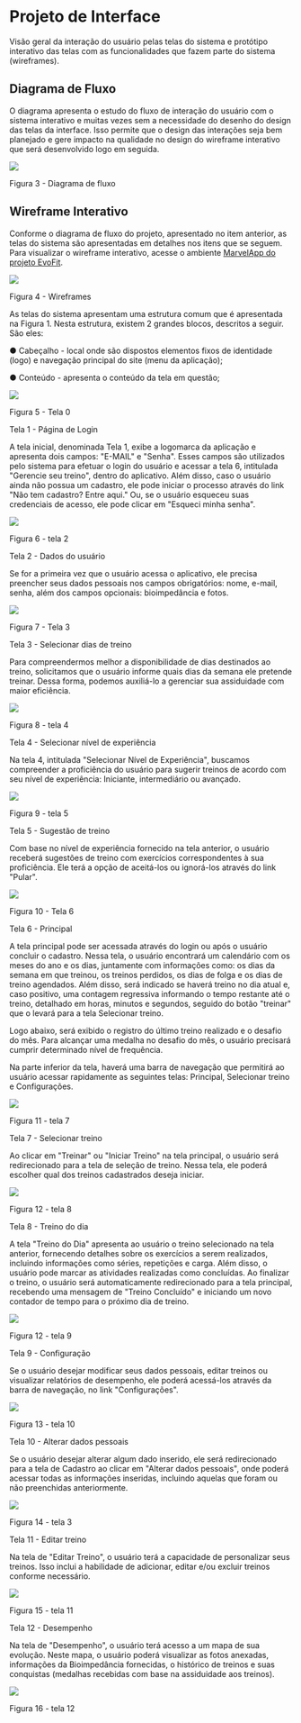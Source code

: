 
# Projeto de Interface

Visão geral da interação do usuário pelas telas do sistema e protótipo interativo das telas com as funcionalidades que fazem parte do sistema (wireframes).

## Diagrama de Fluxo

O diagrama apresenta o estudo do fluxo de interação do usuário com o sistema interativo e  muitas vezes sem a necessidade do desenho do design das telas da interface. Isso permite que o design das interações seja bem planejado e gere impacto na qualidade no design do wireframe interativo que será desenvolvido logo em seguida.

<img src ="https://github.com/ICEI-PUC-Minas-PMV-ADS/pmv-ads-2024-1-e3-proj-mov-t3-pmv-ads-2023-1-e3-proj-mov-t3-evofit/blob/main/docs/img/Projeto%20de%20Interface/Diagrama%20de%20Fluxo%20-%20EvoFit.png">

Figura 3 - Diagrama de fluxo

## Wireframe Interativo

Conforme o diagrama de fluxo do projeto, apresentado no item anterior, as telas do sistema são apresentadas em detalhes nos itens que se seguem. Para visualizar o wireframe interativo, acesse o ambiente <a href="https://marvelapp.com/prototype/10addg24">MarvelApp do projeto EvoFit</a>.

<img src ="[https://github.com/ICEI-PUC-Minas-PMV-ADS/pmv-ads-2024-1-e3-proj-mov-t3-pmv-ads-2023-1-e3-proj-mov-t3-evofit/blob/main/docs/img/Projeto%20de%20Interface/Diagrama%20de%20Fluxo%20-%20EvoFit.png">

Figura 4 - Wireframes

As telas do sistema apresentam uma estrutura comum que é apresentada na Figura 1. Nesta estrutura, existem 2 grandes blocos, descritos a seguir. 
São eles:

●	Cabeçalho - local onde são dispostos elementos fixos de identidade (logo) e navegação principal do site (menu da aplicação);

●	Conteúdo - apresenta o conteúdo da tela em questão;

<img src ="https://github.com/ICEI-PUC-Minas-PMV-ADS/pmv-ads-2024-1-e3-proj-mov-t3-pmv-ads-2023-1-e3-proj-mov-t3-evofit/blob/main/docs/img/Projeto%20de%20Interface/tela%200.png">

Figura 5 - Tela 0


Tela 1 - Página de Login

A tela inicial, denominada Tela 1, exibe a logomarca da aplicação e apresenta dois campos: "E-MAIL" e "Senha". Esses campos são utilizados pelo sistema para efetuar o login do usuário e acessar a tela 6, intitulada "Gerencie seu treino", dentro do aplicativo. Além disso, caso o usuário ainda não possua um cadastro, ele pode iniciar o processo através do link "Não tem cadastro? Entre aqui." Ou, se o usuário esqueceu suas credenciais de acesso, ele pode clicar em "Esqueci minha senha".

<img src ="https://github.com/ICEI-PUC-Minas-PMV-ADS/pmv-ads-2024-1-e3-proj-mov-t3-pmv-ads-2023-1-e3-proj-mov-t3-evofit/blob/main/docs/img/Projeto%20de%20Interface/tela%202.png">

Figura 6 - tela 2


Tela 2 - Dados do usuário 

Se for a primeira vez que o usuário acessa o aplicativo, ele precisa preencher seus dados pessoais nos campos obrigatórios: nome, e-mail, senha, além dos campos opcionais: bioimpedância e fotos.

<img src ="https://github.com/ICEI-PUC-Minas-PMV-ADS/pmv-ads-2024-1-e3-proj-mov-t3-pmv-ads-2023-1-e3-proj-mov-t3-evofit/blob/main/docs/img/Projeto%20de%20Interface/tela%203.png">

Figura 7 - Tela 3


Tela 3 - Selecionar dias de treino

Para compreendermos melhor a disponibilidade de dias destinados ao treino, solicitamos que o usuário informe quais dias da semana ele pretende treinar. Dessa forma, podemos auxiliá-lo a gerenciar sua assiduidade com maior eficiência.

<img src ="https://github.com/ICEI-PUC-Minas-PMV-ADS/pmv-ads-2024-1-e3-proj-mov-t3-pmv-ads-2023-1-e3-proj-mov-t3-evofit/blob/main/docs/img/Projeto%20de%20Interface/tela%204.png">

Figura 8 - tela 4


Tela 4 - Selecionar nível de experiência

Na tela 4, intitulada "Selecionar Nível de Experiência", buscamos compreender a proficiência do usuário para sugerir treinos de acordo com seu nível de experiência: Iniciante, intermediário ou avançado.

<img src ="https://github.com/ICEI-PUC-Minas-PMV-ADS/pmv-ads-2024-1-e3-proj-mov-t3-pmv-ads-2023-1-e3-proj-mov-t3-evofit/blob/main/docs/img/Projeto%20de%20Interface/tela%205.png">

Figura 9 - tela 5


Tela 5 - Sugestão de treino

Com base no nível de experiência fornecido na tela anterior, o usuário receberá sugestões de treino com exercícios correspondentes à sua proficiência. Ele terá a opção de aceitá-los ou ignorá-los através do link "Pular".


<img src ="https://github.com/ICEI-PUC-Minas-PMV-ADS/pmv-ads-2024-1-e3-proj-mov-t3-pmv-ads-2023-1-e3-proj-mov-t3-evofit/blob/main/docs/img/Projeto%20de%20Interface/tela%206.png">

Figura 10 - Tela 6

Tela 6 - Principal

A tela principal pode ser acessada através do login ou após o usuário concluir o cadastro. Nessa tela, o usuário encontrará um calendário com os meses do ano e os dias, juntamente com informações como: os dias da semana em que treinou, os treinos perdidos, os dias de folga e os dias de treino agendados. Além disso, será indicado se haverá treino no dia atual e, caso positivo, uma contagem regressiva informando o tempo restante até o treino, detalhado em horas, minutos e segundos, seguido do botão "treinar" que o levará para a tela Selecionar treino.

Logo abaixo, será exibido o registro do último treino realizado e o desafio do mês. Para alcançar uma medalha no desafio do mês, o usuário precisará cumprir determinado nível de frequência.

Na parte inferior da tela, haverá uma barra de navegação que permitirá ao usuário acessar rapidamente as seguintes telas: Principal, Selecionar treino e Configurações.

<img src ="https://github.com/ICEI-PUC-Minas-PMV-ADS/pmv-ads-2024-1-e3-proj-mov-t3-pmv-ads-2023-1-e3-proj-mov-t3-evofit/blob/main/docs/img/Projeto%20de%20Interface/tela%207.png">

Figura 11 - tela 7


Tela 7 - Selecionar treino

Ao clicar em "Treinar" ou "Iniciar Treino" na tela principal, o usuário será redirecionado para a tela de seleção de treino. Nessa tela, ele poderá escolher qual dos treinos cadastrados deseja iniciar.

<img src ="https://github.com/ICEI-PUC-Minas-PMV-ADS/pmv-ads-2024-1-e3-proj-mov-t3-pmv-ads-2023-1-e3-proj-mov-t3-evofit/blob/main/docs/img/Projeto%20de%20Interface/tela%208.png">

Figura 12 - tela 8


Tela 8 - Treino do dia

A tela "Treino do Dia" apresenta ao usuário o treino selecionado na tela anterior, fornecendo detalhes sobre os exercícios a serem realizados, incluindo informações como séries, repetições e carga. Além disso, o usuário pode marcar as atividades realizadas como concluídas. Ao finalizar o treino, o usuário será automaticamente redirecionado para a tela principal, recebendo uma mensagem de "Treino Concluído" e iniciando um novo contador de tempo para o próximo dia de treino.

<img src ="https://github.com/ICEI-PUC-Minas-PMV-ADS/pmv-ads-2024-1-e3-proj-mov-t3-pmv-ads-2023-1-e3-proj-mov-t3-evofit/blob/main/docs/img/Projeto%20de%20Interface/tela%209.png">

Figura 12 - tela 9

Tela 9 - Configuração

Se o usuário desejar modificar seus dados pessoais, editar treinos ou visualizar relatórios de desempenho, ele poderá acessá-los através da barra de navegação, no link "Configurações".

<img src ="https://github.com/ICEI-PUC-Minas-PMV-ADS/pmv-ads-2024-1-e3-proj-mov-t3-pmv-ads-2023-1-e3-proj-mov-t3-evofit/blob/main/docs/img/Projeto%20de%20Interface/tela%2010.png">

Figura 13 - tela 10

Tela 10 - Alterar dados pessoais 

Se o usuário desejar alterar algum dado inserido, ele será redirecionado para a tela de Cadastro ao clicar em "Alterar dados pessoais", onde poderá acessar todas as informações inseridas, incluindo aquelas que foram ou não preenchidas anteriormente.

<img src ="https://github.com/ICEI-PUC-Minas-PMV-ADS/pmv-ads-2024-1-e3-proj-mov-t3-pmv-ads-2023-1-e3-proj-mov-t3-evofit/blob/main/docs/img/Projeto%20de%20Interface/tela%2013.png">

Figura 14 - tela 3

Tela 11 - Editar treino

Na tela de "Editar Treino", o usuário terá a capacidade de personalizar seus treinos. Isso inclui a habilidade de adicionar, editar e/ou excluir treinos conforme necessário.

<img src ="https://github.com/ICEI-PUC-Minas-PMV-ADS/pmv-ads-2024-1-e3-proj-mov-t3-pmv-ads-2023-1-e3-proj-mov-t3-evofit/blob/main/docs/img/Projeto%20de%20Interface/tela%2011.png">

Figura 15 - tela 11

Tela 12 - Desempenho

Na tela de "Desempenho", o usuário terá acesso a um mapa de sua evolução. Neste mapa, o usuário poderá visualizar as fotos anexadas, informações da Bioimpedância fornecidas, o histórico de treinos e suas conquistas (medalhas recebidas com base na assiduidade aos treinos).

<img src ="https://github.com/ICEI-PUC-Minas-PMV-ADS/pmv-ads-2024-1-e3-proj-mov-t3-pmv-ads-2023-1-e3-proj-mov-t3-evofit/blob/main/docs/img/Projeto%20de%20Interface/tela%2012.png">

Figura 16 - tela 12
